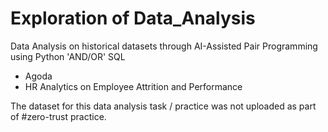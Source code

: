 # Exploration of Data_Analysis
Data Analysis on historical datasets through AI-Assisted Pair Programming using Python 'AND/OR' SQL
- Agoda
- HR Analytics on Employee Attrition and Performance

The dataset for this data analysis task / practice was not uploaded as part of #zero-trust practice. 
